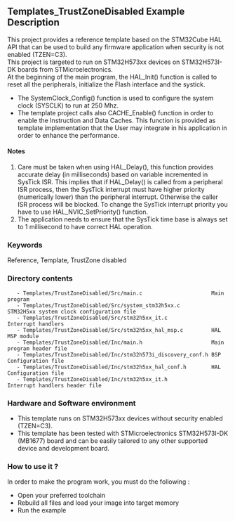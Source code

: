 ## <b>Templates_TrustZoneDisabled Example Description</b>

This project provides a reference template based on the STM32Cube HAL API that can be used
to build any firmware application when security is not enabled (TZEN=C3).  
This project is targeted to run on STM32H573xx devices on STM32H573I-DK boards from STMicroelectronics.  
At the beginning of the main program, the HAL_Init() function is called to reset
all the peripherals, initialize the Flash interface and the systick.
- The SystemClock_Config() function is used to configure the system clock (SYSCLK)
to run at 250 Mhz.
- The template project calls also CACHE_Enable() function in order to enable the Instruction
and Data Caches. This function is provided as template implementation that the User may
integrate in his application in order to enhance the performance.

#### <b>Notes</b>

 1. Care must be taken when using HAL_Delay(), this function provides accurate delay (in milliseconds)
    based on variable incremented in SysTick ISR. This implies that if HAL_Delay() is called from
    a peripheral ISR process, then the SysTick interrupt must have higher priority (numerically lower)
    than the peripheral interrupt. Otherwise the caller ISR process will be blocked.
    To change the SysTick interrupt priority you have to use HAL_NVIC_SetPriority() function.  
 2. The application needs to ensure that the SysTick time base is always set to 1 millisecond
    to have correct HAL operation.

### <b>Keywords</b>

Reference, Template, TrustZone disabled

### <b>Directory contents</b>

       - Templates/TrustZoneDisabled/Src/main.c                      Main program
       - Templates/TrustZoneDisabled/Src/system_stm32h5xx.c          STM32H5xx system clock configuration file
       - Templates/TrustZoneDisabled/Src/stm32h5xx_it.c              Interrupt handlers
       - Templates/TrustZoneDisabled/Src/stm32h5xx_hal_msp.c         HAL MSP module
       - Templates/TrustZoneDisabled/Inc/main.h                      Main program header file
       - Templates/TrustZoneDisabled/Inc/stm32h573i_discovery_conf.h BSP Configuration file
       - Templates/TrustZoneDisabled/Inc/stm32h5xx_hal_conf.h        HAL Configuration file
       - Templates/TrustZoneDisabled/Inc/stm32h5xx_it.h              Interrupt handlers header file

### <b>Hardware and Software environment</b>

  - This template runs on STM32H573xx devices without security enabled (TZEN=C3).  
  - This template has been tested with STMicroelectronics STM32H573I-DK (MB1677)
    board and can be easily tailored to any other supported device and development board.

### <b>How to use it ?</b>

In order to make the program work, you must do the following :

 - Open your preferred toolchain 
 - Rebuild all files and load your image into target memory
 - Run the example

